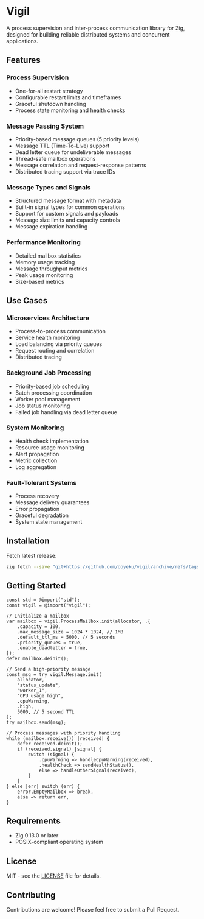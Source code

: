 # Vigil

A process supervision and inter-process communication library for Zig, designed for building reliable distributed systems and concurrent applications.

## Features

### Process Supervision
- One-for-all restart strategy
- Configurable restart limits and timeframes
- Graceful shutdown handling
- Process state monitoring and health checks

### Message Passing System
- Priority-based message queues (5 priority levels)
- Message TTL (Time-To-Live) support
- Dead letter queue for undeliverable messages
- Thread-safe mailbox operations
- Message correlation and request-response patterns
- Distributed tracing support via trace IDs

### Message Types and Signals
- Structured message format with metadata
- Built-in signal types for common operations
- Support for custom signals and payloads
- Message size limits and capacity controls
- Message expiration handling

### Performance Monitoring
- Detailed mailbox statistics
- Memory usage tracking
- Message throughput metrics
- Peak usage monitoring
- Size-based metrics

## Use Cases

### Microservices Architecture
- Process-to-process communication
- Service health monitoring
- Load balancing via priority queues
- Request routing and correlation
- Distributed tracing

### Background Job Processing
- Priority-based job scheduling
- Batch processing coordination
- Worker pool management
- Job status monitoring
- Failed job handling via dead letter queue

### System Monitoring
- Health check implementation
- Resource usage monitoring
- Alert propagation
- Metric collection
- Log aggregation

### Fault-Tolerant Systems
- Process recovery
- Message delivery guarantees
- Error propagation
- Graceful degradation
- System state management

## Installation
Fetch latest release:

```bash
zig fetch --save "git+https://github.com/ooyeku/vigil/archive/refs/tags/v0.1.0.tar.gz"
```

## Getting Started

```zig
const std = @import("std");
const vigil = @import("vigil");

// Initialize a mailbox
var mailbox = vigil.ProcessMailbox.init(allocator, .{
    .capacity = 100,
    .max_message_size = 1024 * 1024, // 1MB
    .default_ttl_ms = 5000, // 5 seconds
    .priority_queues = true,
    .enable_deadletter = true,
});
defer mailbox.deinit();

// Send a high-priority message
const msg = try vigil.Message.init(
    allocator,
    "status_update",
    "worker_1",
    "CPU usage high",
    .cpuWarning,
    .high,
    5000, // 5 second TTL
);
try mailbox.send(msg);

// Process messages with priority handling
while (mailbox.receive()) |received| {
    defer received.deinit();
    if (received.signal) |signal| {
        switch (signal) {
            .cpuWarning => handleCpuWarning(received),
            .healthCheck => sendHealthStatus(),
            else => handleOtherSignal(received),
        }
    }
} else |err| switch (err) {
    error.EmptyMailbox => break,
    else => return err,
}
```

## Requirements
- Zig 0.13.0 or later
- POSIX-compliant operating system

## License

MIT - see the [LICENSE](LICENSE) file for details.

## Contributing

Contributions are welcome! Please feel free to submit a Pull Request.

